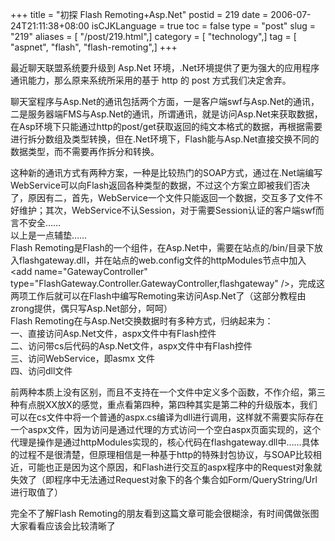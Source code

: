 +++
title = "初探 Flash Remoting+Asp.Net"
postid = 219
date = 2006-07-24T21:11:38+08:00
isCJKLanguage = true
toc = false
type = "post"
slug = "219"
aliases = [ "/post/219.html",]
category = [ "technology",]
tag = [ "aspnet", "flash", "flash-remoting",]
+++


最近聊天联盟系统要升级到 Asp.Net
环境，.Net环境提供了更为强大的应用程序通讯能力，那么原来系统所采用的基于
http 的 post 方式我们决定舍弃。  

聊天室程序与Asp.Net的通讯包括两个方面，一是客户端swf与Asp.Net的通讯，二是服务器端FMS与Asp.Net的通讯，所谓通讯，就是访问Asp.Net来获取数据，在Asp环境下只能通过http的post/get获取返回的纯文本格式的数据，再根据需要进行拆分数组及类型转换，但在.Net环境下，Flash能与Asp.Net直接交换不同的数据类型，而不需要再作拆分和转换。  

这种新的通讯方式有两种方案，一种是比较热门的SOAP方式，通过在.Net端编写WebService可以向Flash返回各种类型的数据，不过这个方案立即被我们否决了，原因有二，首先，WebService一个文件只能返回一个数据，交互多了文件不好维护；其次，WebService不认Session，对于需要Session认证的客户端swf而言不安全……  
以上是一点辅垫……<!--more-->  
Flash
Remoting是Flash的一个组件，在Asp.Net中，需要在站点的/bin/目录下放入flashgateway.dll，并在站点的web.config文件的httpModules节点中加入\<add
name="GatewayController"
type="FlashGateway.Controller.GatewayController,flashgateway"
/\>，完成这两项工作后就可以在Flash中编写Remoting来访问Asp.Net了（这部分教程由zrong提供，偶只写Asp.Net部分，呵呵）  
Flash Remoting在与Asp.Net交换数据时有多种方式，归纳起来为：  
一、直接访问Asp.Net文件，aspx文件中有Flash控件  
二、访问带cs后代码的Asp.Net文件，aspx文件中有Flash控件  
三、访问WebService，即asmx 文件  
四、访问dll文件  

前两种本质上没有区别，而且不支持在一个文件中定义多个函数，不作介绍，第三种有点脱XX放X的感觉，重点看第四种，第四种其实是第二种的升级版本，我们可以在cs文件中将一个普通的aspx.cs编译为dll进行调用，这样就不需要实际存在一个aspx文件，因为访问是通过代理的方式访问一个空白aspx页面实现的，这个代理是操作是通过httpModules实现的，核心代码在flashgateway.dll中……具体的过程不是很清楚，但原理相信是一种基于http的特殊封包协议，与SOAP比较相近，可能也正是因为这个原因，和Flash进行交互的aspx程序中的Request对象就失效了（即程序中无法通过Request对象下的各个集合如Form/QueryString/Url进行取值了）

完全不了解Flash
Remoting的朋友看到这篇文章可能会很糊涂，有时间偶做张图大家看看应该会比较清晰了

